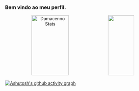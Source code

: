 ### Bem vindo ao meu perfil.

<div align="center">
   <img width="49%" height="195px" src="https://gitgub-readme-stats.vercel.app/api?username=Damacennoshow_icons=true&count_private=true&hide_border=true&title_color=ff91a4&icon_color=ff91a4&text_color=c9d1d9&bg_color=0d1117" alt="Damacenno Stats"/>
  <img width="41%" height="195px" src="https://github-readme-stats.vercel.app/api/top-langs/?username=Damacenno&layout=compact&hide_border=true&title_color=ff91a4&text_color=ff91a4&bg_color=0d1115"/>
  </div>

[![Ashutosh's github activity graph](https://github-readme-activity-graph.cyclic.app/graph?username=Damacenno&bg_color=181b26&color=ffffff&line=558b63&point=775555&area=true&hide_border=true)](https://github.com/ashutosh00710/github-readme-activity-graph)

<!--
**Damacenno/damacenno** is a ✨ _special_ ✨ repository because its `README.md` (this file) appears on your GitHub profile.

Here are some ideas to get you started:

- 🔭 I’m currently working on ...
- 🌱 I’m currently learning ...
- 👯 I’m looking to collaborate on ...
- 🤔 I’m looking for help with ...
- 💬 Ask me about ...
- 📫 How to reach me: ...
- 😄 Pronouns: ...
- ⚡ Fun fact: ...
-->
